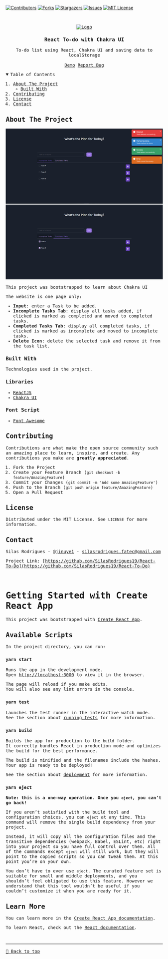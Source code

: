 [![Contributors][contributors-shield]][contributors-url]
[![Forks][forks-shield]][forks-url]
[![Stargazers][stars-shield]][stars-url]
[![Issues][issues-shield]][issues-url]
[![MIT License][license-shield]][license-url]


<!-- PROJECT LOGO -->
<br />
<samp>
<p align="center">
  <a href="https://github.com/SilasRodrigues19/React-To-Do">
    <img src="./public/favicon.ico" alt="Logo" width="80" height="80">
  </a>

  <h3 align="center">React To-do with Chakra UI</h3>

  <p align="center">
    To-do list using React, Chakra UI and saving data to localStorage
    <br />
    <br />
    <a href="https://react-to-do-two.vercel.app">Demo</a>
    <a href="https://github.com/SilasRodrigues19/React-To-Do/issues">Report Bug</a>
  </p>
</p>



<!-- TABLE OF CONTENTS -->
<details open="open">
  <summary>Table of Contents</summary>
  <ol>
    <li>
      <a href="#about-the-project">About The Project</a>
      <ul>
        <li><a href="#built-with">Built With</a></li>
      </ul>
    </li>
    <li><a href="#contributing">Contributing</a></li>
    <li><a href="#license">License</a></li>
    <li><a href="#contact">Contact</a></li>
  </ol>
</details>



<!-- ABOUT THE PROJECT -->
## About The Project

[![Preview][product-screenshot]](https://react-to-do-two.vercel.app)
[![Preview][product-screenshot2]](https://react-to-do-two.vercel.app)

This project was bootstrapped to learn about Chakra UI

The website is one page only:
* **Input**: enter a Task to be added.
* **Incomplete Tasks Tab**: display all tasks added, if clicked is marked as completed and moved to completed tasks.
* **Completed Tasks Tab**: display all completed tasks, if clicked is marked as incomplete and moved to incomplete tasks.
* **Delete Icon**: delete the selected task and remove it from the task list.

### Built With

Technologies used in the project.

### Libraries
* [ReactJS](https://pt-br.reactjs.org/)
* [Chakra UI](https://chakra-ui.com)

### Font Script
* [Font Awesome](https://fontawesome.com)

<!-- CONTRIBUTING -->
## Contributing

Contributions are what make the open source community such an amazing place to learn, inspire, and create. Any contributions you make are **greatly appreciated**.

1. Fork the Project
2. Create your Feature Branch (`git checkout -b feature/AmazingFeature`)
3. Commit your Changes (`git commit -m 'Add some AmazingFeature'`)
4. Push to the Branch (`git push origin feature/AmazingFeature`)
5. Open a Pull Request


<!-- LICENSE -->
## License

Distributed under the MIT License. See `LICENSE` for more information.


<!-- CONTACT -->
## Contact

Silas Rodrigues - [@jinuye1](https://twitter.com/jinuye1) - silasrodrigues.fatec@gmail.com

Project Link: [https://github.com/SilasRodrigues19/React-To-Do](https://github.com/SilasRodrigues19/React-To-Do) <br>



<!-- MARKDOWN LINKS & IMAGES -->
<!-- https://www.markdownguide.org/basic-syntax/#reference-style-links -->
[contributors-shield]: https://img.shields.io/github/contributors/SilasRodrigues19/React-To-Do.svg?style=for-the-badge
[contributors-url]: https://github.com/SilasRodrigues19/React-To-Do/graphs/contributors
[forks-shield]: https://img.shields.io/github/forks/SilasRodrigues19/React-To-Do.svg?style=for-the-badge
[forks-url]: https://github.com/SilasRodrigues19/React-To-Do/network/members
[stars-shield]: https://img.shields.io/github/stars/SilasRodrigues19/React-To-Do.svg?style=for-the-badge
[stars-url]: https://github.com/SilasRodrigues19/React-To-Do/stargazers
[issues-shield]: https://img.shields.io/github/issues/SilasRodrigues19/React-To-Do.svg?style=for-the-badge
[issues-url]: https://github.com/SilasRodrigues19/React-To-Do/issues
[license-shield]: https://img.shields.io/github/license/SilasRodrigues19/React-To-Do.svg?style=for-the-badge
[license-url]: https://github.com/SilasRodrigues19/React-To-Do/blob/master/LICENSE
[product-screenshot]: ./public/preview.png
[product-screenshot2]: ./public/preview2.png
[license-url]: https://github.com/SilasRodrigues19/React-To-Do/blob/master/LICENSE

<br>

# Getting Started with Create React App

This project was bootstrapped with [Create React App](https://github.com/facebook/create-react-app).

## Available Scripts

In the project directory, you can run:

### `yarn start`

Runs the app in the development mode.\
Open [http://localhost:3000](http://localhost:3000) to view it in the browser.

The page will reload if you make edits.\
You will also see any lint errors in the console.

### `yarn test`

Launches the test runner in the interactive watch mode.\
See the section about [running tests](https://facebook.github.io/create-react-app/docs/running-tests) for more information.

### `yarn build`

Builds the app for production to the `build` folder.\
It correctly bundles React in production mode and optimizes the build for the best performance.

The build is minified and the filenames include the hashes.\
Your app is ready to be deployed!

See the section about [deployment](https://facebook.github.io/create-react-app/docs/deployment) for more information.

### `yarn eject`

**Note: this is a one-way operation. Once you `eject`, you can’t go back!**

If you aren’t satisfied with the build tool and configuration choices, you can `eject` at any time. This command will remove the single build dependency from your project.

Instead, it will copy all the configuration files and the transitive dependencies (webpack, Babel, ESLint, etc) right into your project so you have full control over them. All of the commands except `eject` will still work, but they will point to the copied scripts so you can tweak them. At this point you’re on your own.

You don’t have to ever use `eject`. The curated feature set is suitable for small and middle deployments, and you shouldn’t feel obligated to use this feature. However we understand that this tool wouldn’t be useful if you couldn’t customize it when you are ready for it.

## Learn More

You can learn more in the [Create React App documentation](https://facebook.github.io/create-react-app/docs/getting-started).

To learn React, check out the [React documentation](https://reactjs.org/).

<br><hr>
[🔼 Back to top](#React-To-do-with-Chakra-UI)